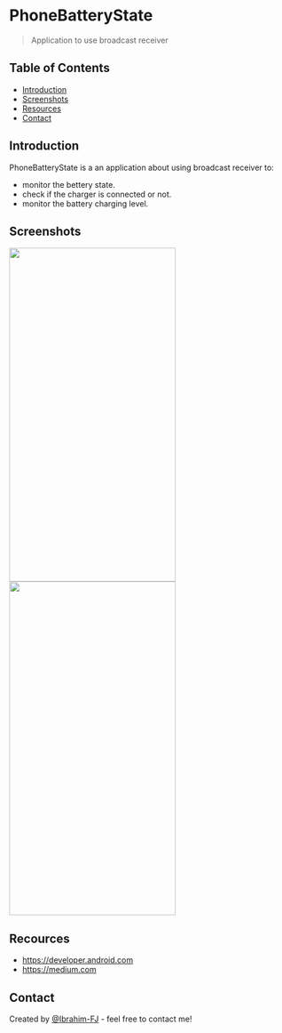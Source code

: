 # PhoneBatteryState
> Application to use broadcast receiver  

## Table of Contents
* [Introduction](#Introduction)
* [Screenshots](#screenshots)
* [Resources](#Resources)
* [Contact](#contact)

## Introduction
PhoneBatteryState is a an application about using broadcast receiver to:
- monitor the bettery state.
- check if the charger is connected or not.
- monitor the battery charging level.


## Screenshots
<img src="https://user-images.githubusercontent.com/92260342/144284708-7152a92f-89b2-4025-b5f7-61ebdec67ec6.png" width="300" height="600" />
<img src="https://user-images.githubusercontent.com/92260342/144284778-aaf10d06-4277-4e11-b008-dd2662f16dd8.png" width="300" height="600" />



## Recources
- https://developer.android.com
- https://medium.com

## Contact
Created by [@Ibrahim-FJ](https://github.com/Ibrahim-FJ) - feel free to contact me!
